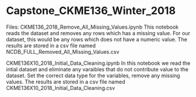 # Capstone_CKME136_Winter_2018

Files:
CKME136_2018_Remove_All_Missing_Values.ipynb
    This notebook reads the dataset and removes any rows which has a missing value.  For our dataset, 
    this would be any rows which does not have a numeric value.  The results are stored in a csv file named
    NCDB_FULL_Removed_All_Missing_Values.csv


CKME136X10_2018_Initial_Data_Cleaning.ipynb
    In this notebook we read the intial dataset and eliminate any varaibles that do not contribute value to the dataset.
    Set the correct data type for the variables, remove any missing values.  The results are stored in a csv file named
    CKME136X10_2018_Initial_Data_Cleaning.csv
    
 